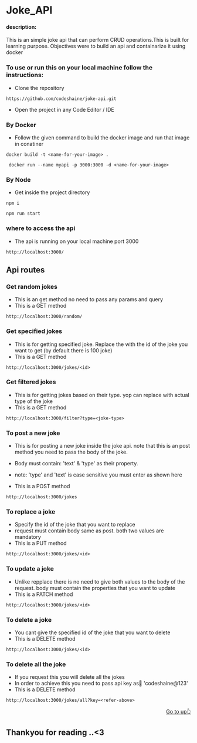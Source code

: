 # Joke_API

#### description:

This is an simple joke api that can perform CRUD operations.This is built for learning purpose.
Objectives were to build an api and containarize it using docker

### To use or run this on your local machine follow the instructions:

- Clone the repository

```
https://github.com/codeshaine/joke-api.git
```

- Open the project in any Code Editor / IDE

### By Docker

- Follow the given command to build the docker image and run that image in conatiner

```
docker build -t <name-for-your-image> .
```

```
 docker run --name myapi -p 3000:3000 -d <name-for-your-image>
```

### By Node

- Get inside the project directory

```
npm i
```

```
npm run start
```

### where to access the api

- The api is running on your local machine port 3000

```
http://localhost:3000/
```

## Api routes

### Get random jokes

- This is an get method no need to pass any params and query
- This is a GET method

```
http://localhost:3000/random/
```

### Get specified jokes

- This is for getting specified joke. Replace the <id> with the id of the joke you want to get (by default there is 100 joke)
- This is a GET method

```
http://localhost:3000/jokes/<id>
```

### Get filtered jokes

- This is for getting jokes based on their type. yop can replace <joke-type> with actual type of the joke
- This is a GET method

```
http://localhost:3000/filter?type=<joke-type>
```

### To post a new joke

- This is for posting a new joke inside the joke api. note that this is an post method you need to pass the body of the joke.
- Body must contain: 'text' & 'type' as their property.

- note: 'type' and 'text' is case sensitive you must enter as shown here
- This is a POST method

```
http://localhost:3000/jokes
```

### To replace a joke

- Specify the id of the joke that you want to replace
- request must contain body same as post. both two values are mandatory
- This is a PUT method

```
http://localhost:3000/jokes/<id>
```

### To update a joke

- Unlike repplace there is no need to give both values to the body of the request. body must contain the properties that you want to update
- This is a PATCH method

```
http://localhost:3000/jokes/<id>
```

### To delete a joke

- You cant give the specified id of the joke that you want to delete
- This is a DELETE method

```
http://localhost:3000/jokes/<id>
```

### To delete all the joke

- If you request this you will delete all the jokes
- In order to achieve this you need to pass api key as:key: 'codeshaine@123'
- This is a DELETE method

```
http://localhost:3000/jokes/all?key=<refer-above>
```

<div align="end">
<a href="#Joke_API">Go to up👆</a>
</div>

## Thankyou for reading ..<3
